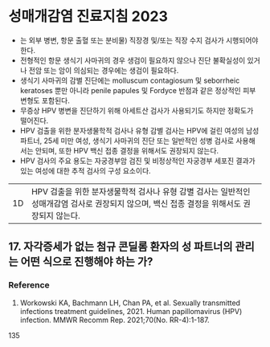 # 성매개감염 진료지침 2023

- 는 외부 병변, 항문 출혈 또는 분비물) 직장경 및/또는 직장 수지 검사가 시행되어야 한다.
- 전형적인 항문 생식기 사마귀의 경우 생검이 필요하지 않으나 진단 불확실성이 있거나 전암 또는 암이 의심되는 경우에는 생검이 필요하다.
- 생식기 사마귀의 감별 진단에는 molluscum contagiosum 및 seborrheic keratoses 뿐만 아니라 penile papules 및 Fordyce 반점과 같은 정상적인 피부 변형도 포함된다.
- 무증상 HPV 병변을 진단하기 위해 아세트산 검사가 사용되기도 하지만 정확도가 떨어진다.
- HPV 검출을 위한 분자생물학적 검사나 유형 감별 검사는 HPV에 걸린 여성의 남성 파트너, 25세 미만 여성, 생식기 사마귀의 진단 또는 일반적인 성병 검사로 사용해서는 안되며, 또한 HPV 백신 접종 결정을 위해서도 권장되지 않는다.
- HPV 검사의 주요 용도는 자궁경부암 검진 및 비정상적인 자궁경부 세포진 결과가 있는 여성에 대한 추적 검사의 구성 요소이다.

| | |
|---|---|
| 1D | HPV 검출을 위한 분자생물학적 검사나 유형 감별 검사는 일반적인 성매개감염 검사로 권장되지 않으며, 백신 접종 결정을 위해서도 권장되지 않는다. |

## 17. 자각증세가 없는 첨규 콘딜롬 환자의 성 파트너의 관리는 어떤 식으로 진행해야 하는 가?

### Reference
1. Workowski KA, Bachmann LH, Chan PA, et al. Sexually transmitted infections treatment guidelines, 2021. Human papillomavirus (HPV) infection. MMWR Recomm Rep. 2021;70(No. RR-4):1-187.

<PAGE>135